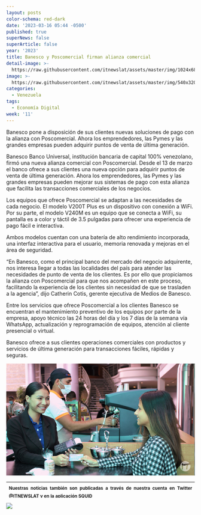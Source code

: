 ```yaml
---
layout: posts
color-schema: red-dark
date: '2023-03-16 05:44 -0500'
published: true
superNews: false
superArticle: false
year: '2023'
title: Banesco y Poscomercial firman alianza comercial
detail-image: >-
  https://raw.githubusercontent.com/itnewslat/assets/master/img/1024x680/Banesco-y-Poscomercial-g.jpg
image: >-
  https://raw.githubusercontent.com/itnewslat/assets/master/img/540x320/Banesco-y-Poscomercial-p.jpg
categories:
  - Venezuela
tags:
  - Economía Digital
week: '11'
---
```

Banesco pone a disposición de sus clientes nuevas soluciones de pago con la alianza con Poscomercial. Ahora los emprendedores, las Pymes y las grandes empresas pueden adquirir puntos de venta de última generación.

Banesco Banco Universal, institución bancaria de capital 100% venezolano, firmó una nueva alianza comercial con Poscomercial. Desde el 13 de marzo el banco ofrece a sus clientes una nueva opción para adquirir puntos de venta de última generación. Ahora los emprendedores, las Pymes y las grandes empresas pueden mejorar sus sistemas de pago con esta alianza que facilita las transacciones comerciales de los negocios. 

Los equipos que ofrece Poscomercial se adaptan a las necesidades de cada negocio. El modelo V200T Plus es un dispositivo con conexión a WiFi. Por su parte, el modelo V240M es un equipo que se conecta a WiFi, su pantalla es  a color y táctil de 3.5 pulgadas para ofrecer una experiencia de pago fácil e interactiva. 

Ambos modelos cuentan con una batería de alto rendimiento incorporada, una interfaz interactiva para el usuario, memoria renovada y mejoras en el área de seguridad. 

“En Banesco, como el principal banco del mercado del negocio adquirente, nos interesa llegar a todas las localidades del país para atender las necesidades de punto de venta de los clientes. Es por ello que propiciamos la alianza con Poscomercial para que nos acompañen en este proceso, facilitando la experiencia de los clientes sin necesidad de que se trasladen a la agencia”, dijo Catherin Cotis, gerente ejecutiva de Medios de Banesco. 

Entre los servicios que ofrece Poscomercial a los clientes Banesco se encuentran el mantenimiento preventivo de los equipos por parte de la empresa, apoyo técnico las 24 horas del día y los 7 días de la semana vía WhatsApp, actualización y reprogramación de equipos, atención al cliente presencial o virtual. 

Banesco ofrece a sus clientes operaciones comerciales con productos y servicios de última generación para transacciones fáciles, rápidas y seguras.

![](https://raw.githubusercontent.com/itnewslat/assets/master/img/540x320/Banesco-y-Poscomercial-p.jpg)

<table style="height: 42px;" width="569">
<tbody>
<tr>
<td style="text-align: justify;"><sub><strong>Nuestras noticias también son publicadas a través de nuestra cuenta en Twitter <a href="https://twitter.com/itnewslat?lang=es">@ITNEWSLAT</a> y en la aplicación <a href="https://squidapp.co/en/">SQUID</a></strong></sub></td>
</tr>
</tbody>
</table>
<img src="https://tracker.metricool.com/c3po.jpg?hash=56f88a41e39ab42c063cc51676587a04"/>